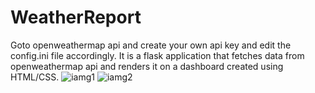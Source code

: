 # WeatherReport
 Goto openweathermap api and create your own api key and edit the config.ini file accordingly.
 It is a flask application that fetches data from openweathermap api and renders it on a dashboard created using HTML/CSS. 
 ![iamg1](https://user-images.githubusercontent.com/59037626/116944751-1715f280-ac44-11eb-82f2-0ed1a235a0aa.PNG)
 ![iamg2](https://user-images.githubusercontent.com/59037626/116944756-18dfb600-ac44-11eb-91ab-d402df4da7c2.PNG)

